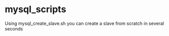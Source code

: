 mysql_scripts
=============

Using mysql_create_slave.sh you can create a slave from scratch in several seconds
